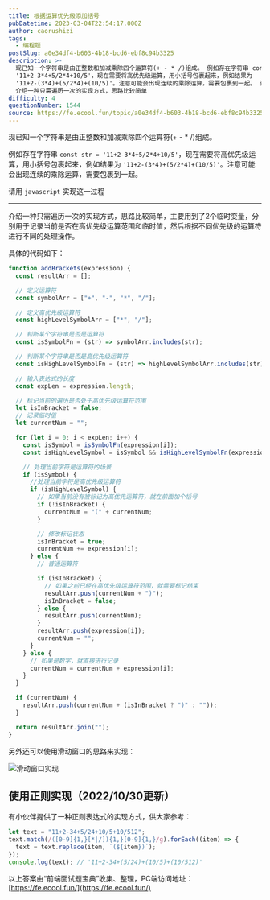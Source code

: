 ```yaml
---
title: 根据运算优先级添加括号
pubDatetime: 2023-03-04T22:54:17.000Z
author: caorushizi
tags:
  - 编程题
postSlug: a0e34df4-b603-4b18-bcd6-ebf8c94b3325
description: >-
  现已知一个字符串是由正整数和加减乘除四个运算符(+ - * /)组成。 例如存在字符串 const str =
  '11+2-3*4+5/2*4+10/5'，现在需要将高优先级运算，用小括号包裹起来，例如结果为
  '11+2-(3*4)+(5/2*4)+(10/5)'。注意可能会出现连续的乘除运算，需要包裹到一起。 请用 javascript 实现这一过程
  介绍一种只需遍历一次的实现方式，思路比较简单
difficulty: 4
questionNumber: 1544
source: https://fe.ecool.fun/topic/a0e34df4-b603-4b18-bcd6-ebf8c94b3325
---
```


现已知一个字符串是由正整数和加减乘除四个运算符(+ - \* /)组成。

例如存在字符串 `const str = '11+2-3*4+5/2*4+10/5'`，现在需要将高优先级运算，用小括号包裹起来，例如结果为 `'11+2-(3*4)+(5/2*4)+(10/5)'`。注意可能会出现连续的乘除运算，需要包裹到一起。

请用 `javascript` 实现这一过程

---

介绍一种只需遍历一次的实现方式，思路比较简单，主要用到了2个临时变量，分别用于记录当前是否在高优先级运算范围和临时值，然后根据不同优先级的运算符进行不同的处理操作。

具体的代码如下：

```js
function addBrackets(expression) {
  const resultArr = [];

  // 定义运算符
  const symbolArr = ["+", "-", "*", "/"];

  // 定义高优先级运算符
  const highLevelSymbolArr = ["*", "/"];

  // 判断某个字符串是否是运算符
  const isSymbolFn = (str) => symbolArr.includes(str);

  // 判断某个字符串是否是高优先级运算符
  const isHighLevelSymbolFn = (str) => highLevelSymbolArr.includes(str);

  // 输入表达式的长度
  const expLen = expression.length;

  // 标记当前的遍历是否处于高优先级运算符范围
  let isInBracket = false;
  // 记录临时值
  let currentNum = "";

  for (let i = 0; i < expLen; i++) {
    const isSymbol = isSymbolFn(expression[i]);
    const isHighLevelSymbol = isSymbol && isHighLevelSymbolFn(expression[i]);

    // 处理当前字符是运算符的场景
    if (isSymbol) {
      //处理当前字符是高优先级运算符
      if (isHighLevelSymbol) {
        // 如果当前没有被标记为高优先运算符，就在前面加个括号
        if (!isInBracket) {
          currentNum = "(" + currentNum;
        }

        // 修改标记状态
        isInBracket = true;
        currentNum += expression[i];
      } else {
        // 普通运算符

        if (isInBracket) {
          // 如果之前已经在高优先级运算符范围，就需要标记结束
          resultArr.push(currentNum + ")");
          isInBracket = false;
        } else {
          resultArr.push(currentNum);
        }
        resultArr.push(expression[i]);
        currentNum = "";
      }
    } else {
      // 如果是数字，就直接进行记录
      currentNum = currentNum + expression[i];
    }
  }

  if (currentNum) {
    resultArr.push(currentNum + (isInBracket ? ")" : ""));
  }

  return resultArr.join("");
}
```

另外还可以使用滑动窗口的思路来实现：

![滑动窗口实现](https://pic.rmb.bdstatic.com/bjh/0531a9146d945741a3368bf59f197c0d.jpeg)

## 使用正则实现（2022/10/30更新）

有小伙伴提供了一种正则表达式的实现方式，供大家参考：

```js
let text = "11+2-34+5/24+10/5+10/512";
text.match(/([0-9]{1,}[*|/]){1,}[0-9]{1,}/g).forEach((item) => {
  text = text.replace(item, `(${item})`);
});
console.log(text); // '11+2-34+(5/24)+(10/5)+(10/512)'
```

以上答案由“前端面试题宝典”收集、整理，PC端访问地址： [https://fe.ecool.fun/](https://fe.ecool.fun/)
